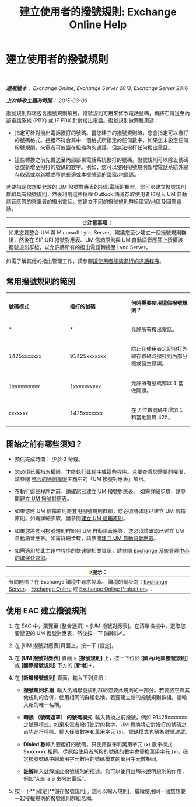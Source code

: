 ﻿---
title: '建立使用者的撥號規則: Exchange Online Help'
TOCTitle: 建立使用者的撥號規則
ms:assetid: c11e3d62-3eb1-4d7e-8741-9bede593e2df
ms:mtpsurl: https://technet.microsoft.com/zh-tw/library/JJ898502(v=EXCHG.150)
ms:contentKeyID: 51409213
ms.date: 05/23/2018
mtps_version: v=EXCHG.150
ms.translationtype: MT
---

# 建立使用者的撥號規則

 

_**適用版本：** Exchange Online, Exchange Server 2013, Exchange Server 2016_

_**上次修改主題的時間：** 2015-03-09_

撥號規則群組包含撥號規則項目。撥號規則可用來修改電話號碼，再將它傳送至內部電話系統 (PBX) 或 IP PBX 針對撥出電話。撥號規則做兩種用途：

  - 指定可針對撥出電話撥打的號碼。當您建立的撥號規則時，您會指定可以撥打的號碼格式。拒絕不符合其中一個格式所指定的任何數字。如果您未設定任何撥號規則，來電者可放置在組織內的通話，但無法撥打任何撥出電話。

  - 這些轉換之前先傳送至內部部署電話系統撥打的號碼。撥號規則可以除去號碼從或新增至撥打的號碼的數字。例如，您可以使用撥號規則新增電話系統外線存取碼或以新增或移除長途或本機號碼的國家/地區碼。

若要指定您想要允許的 UM 撥號對應表的撥出電話的類型，您可以建立撥號規則群組具有撥號規則，然後利用這些授權 Outlook 語音存取使用者和撥入 UM 自動語音應答的來電者的撥出電話。您建立不同的撥號規則群組國家/地區及國際電話。

<table>
<thead>
<tr class="header">
<th><img src="images/Bb124558.note(EXCHG.150).gif" title="注意事項" alt="注意事項" />注意事項：</th>
</tr>
</thead>
<tbody>
<tr class="odd">
<td>如果您要整合 UM 與 Microsoft Lync Server，建議您至少建立一個撥號規則群組，然後在 SIP URI 撥號對應表、UM 信箱原則與 UM 自動語音應答上授權該撥號規則群組，以允許將所有的撥出電話轉接至 Lync Server。</td>
</tr>
</tbody>
</table>


如需了解其他的撥出管理工作，請參閱[讓使用者能夠進行的通話程序](allowing-users-to-make-calls-procedures-exchange-2013-help.md)。

## 常用撥號規則的範例


<table>
<colgroup>
<col style="width: 33%" />
<col style="width: 33%" />
<col style="width: 33%" />
</colgroup>
<tbody>
<tr class="odd">
<td><p><strong>號碼模式</strong></p></td>
<td><p><strong>撥打的號碼</strong></p></td>
<td><p><strong>何時需要使用這個撥號規則？</strong></p></td>
</tr>
<tr class="even">
<td><p>*</p></td>
<td><p>*</p></td>
<td><p>允許所有撥出電話。</p></td>
</tr>
<tr class="odd">
<td><p>1425xxxxxxx</p></td>
<td><p>91425xxxxxxx</p></td>
<td><p>防止在使用者忘記撥打外線存取碼時撥打到內部分機或發生錯誤。</p></td>
</tr>
<tr class="even">
<td><p>1xxxxxxxxxx</p></td>
<td><p>1xxxxxxxxxx</p></td>
<td><p>允許所有號碼都以 1 當做開頭。</p></td>
</tr>
<tr class="odd">
<td><p>xxxxxxx</p></td>
<td><p>1425xxxxxxx</p></td>
<td><p>在 7 位數號碼中增加 1 和當地區碼 425。</p></td>
</tr>
</tbody>
</table>


## 開始之前有哪些須知？

  - 預估完成時間： 少於 3 分鐘。

  - 您必須已獲指派權限，才能執行此程序或這些程序。若要查看您需要的權限，請參閱 [整合的通訊權限](unified-messaging-permissions-exchange-2013-help.md)主題中的「UM 撥號對應表」項目。

  - 在執行這些程序之前，請確認已建立 UM 撥號對應表。 如需詳細步驟，請參閱[建立 UM 撥號對應表](create-a-um-dial-plan-exchange-2013-help.md)。

  - 如果您將 UM 信箱原則將套用撥號規則群組，您必須請確認已建立 UM 信箱原則。如需詳細步驟，請參閱[建立 UM 信箱原則](create-a-um-mailbox-policy-exchange-2013-help.md)。

  - 如果您將套用撥號規則群組到 UM 自動語音應答，您必須請確認已建立 UM 自動語音應答。如需詳細步驟，請參閱[建立 UM 自動語音應答](create-a-um-auto-attendant-exchange-2013-help.md)。

  - 如需適用於此主題中程序的快速鍵相關資訊，請參閱 [Exchange 系統管理中心的鍵盤快速鍵](keyboard-shortcuts-in-the-exchange-admin-center-exchange-online-protection-help.md)。

<table>
<thead>
<tr class="header">
<th><img src="images/Bb124558.tip(EXCHG.150).gif" title="提示" alt="提示" />提示：</th>
</tr>
</thead>
<tbody>
<tr class="odd">
<td>有問題嗎？在 Exchange 論壇中尋求協助。 論壇的網址為：<a href="https://go.microsoft.com/fwlink/p/?linkid=60612">Exchange Server</a>、 <a href="https://go.microsoft.com/fwlink/p/?linkid=267542">Exchange Online</a> 或 <a href="https://go.microsoft.com/fwlink/p/?linkid=285351">Exchange Online Protection</a>。.</td>
</tr>
</tbody>
</table>


## 使用 EAC 建立撥號規則

1.  在 EAC 中，瀏覽至 \[整合通訊\] \> \[UM 撥號對應表\]。在清單檢視中，選取您要變更的 UM 撥號對應表，然後按一下 \[編輯\]![編輯圖示](images/JJ218640.6f53ccb2-1f13-4c02-bea0-30690e6ea71d(EXCHG.150).gif "編輯圖示")。

2.  在 \[UM 撥號對應表\]頁面上，按一下 \[設定\]。

3.  在 **\[UM 撥號對應表\]** 頁面 \> **\[撥號規則\]** 上，按一下位於 **\[國內/地區撥號規則\]** 或 **\[國際撥號規則\]** 下方的 **\[新增\]**![加入圖示](images/JJ218640.c1e75329-d6d7-4073-a27d-498590bbb558(EXCHG.150).gif "加入圖示")。

4.  在 **\[新增撥號規則\]** 頁面，輸入下列資訊：
    
      - **撥號規則名稱**  輸入名稱撥號規則群組您要此規則的一部分。若要將它與其他規則的合併，使用相同的群組名稱。若要建立新的撥號規則群組，請輸入新的唯一名稱。
    
      - **轉換 （號碼遮罩） 的號碼模式**  輸入轉換之前撥號，例如 91425xxxxxxx 之號碼模式。如果來電者撥打比對的數字，UM 轉換將它對撥打的號碼之前先進行呼叫。輸入僅限數字和萬用字元 (x)。號碼模式也稱為*號碼遮罩*。
    
      - **Dialed 數**輸入要撥打的號碼。只使用數字和萬用字元 (x) 數字模式 9xxxxxxx 相同。從原始使用者所撥的號碼的數字會替換萬用字元 (x)。確定撥號號碼中的萬用字元數目的號碼模式的萬用字元數相同。
    
      - **註解**輸入註解或此撥號規則的描述。您可以使用註解來說明規則的作用，例如"Add a 9 來撥出電話"。

5.  按一下**\[確定\]**儲存撥號規則\]。您可以輸入規則\]，繼續使用同一個您想要一起授權規則的撥號規則群組名稱。

